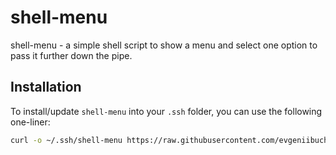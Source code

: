 # shell-menu
shell-menu - a simple shell script to show a menu and select one option to pass it further down the pipe.

## Installation

To install/update `shell-menu` into your `.ssh` folder, you can use the following one-liner:

```sh
curl -o ~/.ssh/shell-menu https://raw.githubusercontent.com/evgeniibuchnev/shell-menu/master/shell-menu && chmod +x ~/.ssh/shell-menu
```
